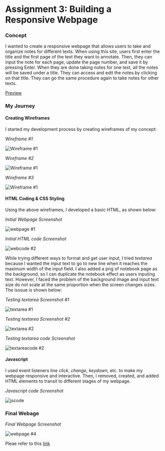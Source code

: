 # Assignment 3: Building a Responsive Webpage

### Concept
I wanted to create a responsive webpage that allows users to take and organize notes for different texts. When using this site, users first enter the title and the first page of the text they want to annotate. Then, they can input the note for each page, update the page number, and save it by pressing Enter. When they are done taking notes for one text, all the notes will be saved under a title. They can access and edit the notes by clicking on that title. They can go the same procedure again to take notes for other texts.  

[Preview](https://pangnasun.github.io/ConnectionsLab/Week-2/Assignment3_BuidingResponsiveWebsite/)

### My Journey

#### Creating Wireframes
I started my development process by creating wireframes of my concept:

*Wireframe #1*

![Wireframe #1](images/wireframe2.png)


*Wireframe #2*

![Wireframe #1](images/wireframe3.png)

*Wireframe #3*

![Wireframe #1](images/wireframe4.png)


#### HTML Coding & CSS Styling

Using the above wireframes, I developed a basic HTML, as shown below:

*Initial Webpage Screenshot*

![webpage #1](images/webpage_v1.PNG)

*Initial HTML code Screenshot*

![webcode #2](images/code_v1.PNG)

While trying different ways to format and get user input, I tried *textarea* because I wanted the input text to go to new line when it reaches the maximum width of the input field. I also added a png of notebook page as the background, so I can duplicate the notebook effect as users inputing text. However, I faced the problem of the background image and input text size do not scale at the same proportion when the screen changes sizes. The isssue is shown below:


*Testing textarea Screenshot #1*

![textarea #1](images/textarea1.PNG)

*Testing textarea Screenshot #2*

![textarea #2](images/textarea2.PNG)

*Testing textarea code Screenshot*

![textareacode #2](images/textareaCode1.PNG)

#### Javascript
I used event listeners line *click*, *change*, *keydown*, etc. to make my webpage responsive and interactive. Then, I removed, created, and added HTML elements to transit to different stages of my webpage. 

*Javascript code Screenshot*

![jscode ](images/js_snip.png)

### Final Webage

*Final Webpage Screenshot*

![webpage #4](images/finalWebpage.png)

Pleae refer to this [link](https://pangnasun.github.io/ConnectionsLab/Week-2/Assignment3_BuidingResponsiveWebsite/)
